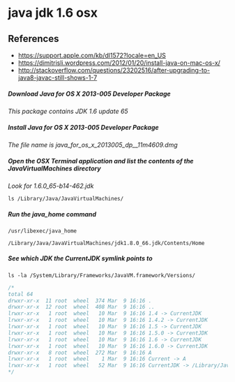 # java jdk 1.6 osx

## References
* https://support.apple.com/kb/dl1572?locale=en_US
* https://dimitrisli.wordpress.com/2012/01/20/install-java-on-mac-os-x/
* http://stackoverflow.com/questions/23202516/after-upgrading-to-java8-javac-still-shows-1-7

##### Download Java for OS X 2013-005 Developer Package
*This package contains JDK 1.6 update 65*

##### Install Java for OS X 2013-005 Developer Package
*The file name is java_for_os_x_2013005_dp__11m4609.dmg*

##### Open the OSX Terminal application and list the contents of the JavaVirtualMachines directory
*Look for 1.6.0_65-b14-462.jdk*
```
ls /Library/Java/JavaVirtualMachines/
```

##### Run the java_home command
```
/usr/libexec/java_home
```
```
/Library/Java/JavaVirtualMachines/jdk1.8.0_66.jdk/Contents/Home
```

##### See which JDK the CurrentJDK symlink points to
```
ls -la /System/Library/Frameworks/JavaVM.framework/Versions/
```
```c
/*
total 64
drwxr-xr-x  11 root  wheel  374 Mar  9 16:16 .
drwxr-xr-x  12 root  wheel  408 Mar  9 16:16 ..
lrwxr-xr-x   1 root  wheel   10 Mar  9 16:16 1.4 -> CurrentJDK
lrwxr-xr-x   1 root  wheel   10 Mar  9 16:16 1.4.2 -> CurrentJDK
lrwxr-xr-x   1 root  wheel   10 Mar  9 16:16 1.5 -> CurrentJDK
lrwxr-xr-x   1 root  wheel   10 Mar  9 16:16 1.5.0 -> CurrentJDK
lrwxr-xr-x   1 root  wheel   10 Mar  9 16:16 1.6 -> CurrentJDK
lrwxr-xr-x   1 root  wheel   10 Mar  9 16:16 1.6.0 -> CurrentJDK
drwxr-xr-x   8 root  wheel  272 Mar  9 16:16 A
lrwxr-xr-x   1 root  wheel    1 Mar  9 16:16 Current -> A
lrwxr-xr-x   1 root  wheel   52 Mar  9 16:16 CurrentJDK -> /Library/Java/JavaVirtualMachines/1.6.0.jdk/Contents
*/
```
